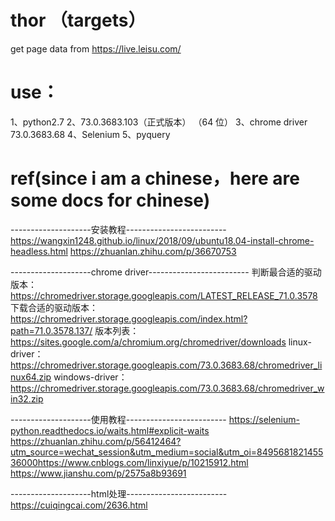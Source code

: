 # thor （targets）
get page data from https://live.leisu.com/

# use：
1、python2.7
2、73.0.3683.103（正式版本） （64 位）
3、chrome driver 73.0.3683.68
4、Selenium
5、pyquery
 


# ref(since i am a chinese，here are some docs for chinese)

--------------------安装教程-------------------------
https://wangxin1248.github.io/linux/2018/09/ubuntu18.04-install-chrome-headless.html
https://zhuanlan.zhihu.com/p/36670753


--------------------chrome driver-------------------------
判断最合适的驱动版本：https://chromedriver.storage.googleapis.com/LATEST_RELEASE_71.0.3578
下载合适的驱动版本：https://chromedriver.storage.googleapis.com/index.html?path=71.0.3578.137/
版本列表： https://sites.google.com/a/chromium.org/chromedriver/downloads
linux-driver：  https://chromedriver.storage.googleapis.com/73.0.3683.68/chromedriver_linux64.zip
windows-driver： https://chromedriver.storage.googleapis.com/73.0.3683.68/chromedriver_win32.zip


--------------------使用教程-------------------------
https://selenium-python.readthedocs.io/waits.html#explicit-waits
https://zhuanlan.zhihu.com/p/56412464?utm_source=wechat_session&utm_medium=social&utm_oi=849568182145536000https://www.cnblogs.com/linxiyue/p/10215912.html
https://www.jianshu.com/p/2575a8b93691


--------------------html处理-------------------------
https://cuiqingcai.com/2636.html